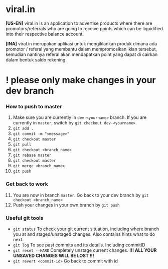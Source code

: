 # viral.in
**[US-EN]**
viral.in is an application to advertise products where there are promotors/referrals who are going to receive points which can be liquidified into their respective balance account. 

**[INA]**
viral.in merupakan aplikasi untuk mengiklankan produk dimana ada promotor / referal yang membantu dalam mempromosikan iklan tersebut, kemudian nantinya referal akan mendapatkan point yang dapat di cairkan dalam bentuk saldo rekening.

# ! please only make changes in your dev branch

### How to push to master
1. Make sure you are currently in ```dev-<yourname>``` branch. If you are currently in ```master```, switch by ```git checkout dev-<yourname>```.
2. ```git add .```
3. ```git commit -m "<message>"```
4. ```git checkout master```
5. ```git pull```
6. ```git checkout <branch_name>```
7. ```git rebase master```
8. ```git checkout master```
9. ```git merge <branch_name>```
10. ```git push```
### Get back to work
11. You are now in branch ```master```. Go back to your dev branch by ```git checkout <branch_name>```
12. Push your changes in your own branch by ```git push```
### Useful git tools
* ```git status```
To check your git current situation, including where branch you at and staged/unstaged changes. Also contains hints what to do next.
* ```git log```
To see past commits and its details. Including commitID
* ```git reset --HARD```
Completely unstage current changes. **!!! ALL YOUR UNSAVED CHANGES WILL BE LOST !!!**
* ```git revert <commit-id>```
Go back to commit with id
